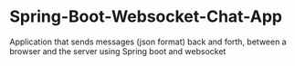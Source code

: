 # Spring-Boot-Websocket-Chat-App
Application that sends messages (json format) back and forth, between a browser and the server using Spring boot and websocket
